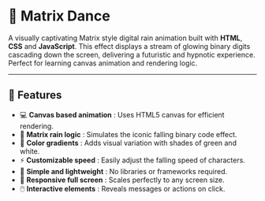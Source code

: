 # 🧮 Matrix Dance

A visually captivating Matrix style digital rain animation built with **HTML**, **CSS** and **JavaScript**. This effect displays a stream of glowing binary digits cascading down the screen, delivering a futuristic and hypnotic experience. Perfect for learning canvas animation and rendering logic.

---

## 🚀 Features  
- 💻 **Canvas based animation** : Uses HTML5 canvas for efficient rendering.  
- 🧠 **Matrix rain logic** : Simulates the iconic falling binary code effect.  
- 🌈 **Color gradients** : Adds visual variation with shades of green and white.  
- ⚡ **Customizable speed** : Easily adjust the falling speed of characters.  
- 🧩 **Simple and lightweight** : No libraries or frameworks required.  
- 📱 **Responsive full screen** : Scales perfectly to any screen size.  
- 🖱️ **Interactive elements** : Reveals messages or actions on click.
